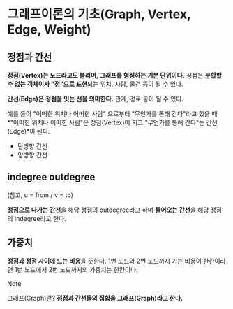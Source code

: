 # 그래프이론의 기초(Graph, Vertex, Edge, Weight)

## 정점과 간선

**정점(Vertex)는 노드라고도 불리며, 그래프를 형성하는 기본 단위이다.**
정점은 **분할할 수 없는 객체이자 "점"으로 표현**되는 위치, 사람, 물건 등이 될 수 있다.

**간선(Edge)은 정점을 잇는 선을 의미한다.** 관계, 경로 등이 될 수 있다.

예를 들어 "어떠한 위치나 어떠한 사람" 으로부터 "무언가를 통해 간다"라고 했을 때 
*"어떠한 위치나 어떠한 사람"은 정점(Vertex)이 되고 "무언가를 통해 간다"는 간선(Edge)*이 된다.

- 단방향 간선
- 양방향 간선

## indegree outdegree

(참고, u = from / v = to)

**정점으로 나가는 간선**을 해당 정점의 outdegree라고 하며 **들어오는 간선**을 해당 정점의 indegree라고 한다.

## 가중치

**정점과 정점 사이에 드는 비용**을 뜻한다. 
1번 노드와 2번 노드까지 가는 비용이 한칸이라면 1번 노드에서 2번 노드까지의 가중치는 한칸이다.

> [!NOTE]
> 그래프(Graph)란? **정점과 간선들의 집합을 그래프(Graph)라고 한다.**







